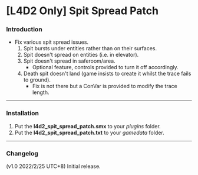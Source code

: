 # [L4D2 Only] Spit Spread Patch

### Introduction
- Fix various spit spread issues.
	1. Spit bursts under entities rather than on their surfaces.
	2. Spit doesn't spread on entities (i.e. in elevator).
	3. Spit doesn't spread in saferoom/area.
		- Optional feature, controls provided to turn it off accordingly.
	4. Death spit doesn't land (game insists to create it whilst the trace fails to ground).
		- Fix is not there but a ConVar is provided to modify the trace length.

<hr>

### Installation
1. Put the **l4d2_spit_spread_patch.smx** to your _plugins_ folder.
2. Put the **l4d2_spit_spread_patch.txt** to your _gamedata_ folder.

<hr>

### Changelog
(v1.0 2022/2/25 UTC+8) Initial release.